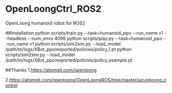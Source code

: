# OpenLoongCtrl_ROS2
OpenLoong humanoid robot for ROS2

##Installation
python scripts/train.py --task=humanoid_ppo --run_name v1 --headless --num_envs 4096
python scripts/play.py --task=humanoid_ppo --run_name v1
python scripts/sim2sim.py --load_model /path/to/logs/XBot_ppo/exported/policies/policy_1.pt
python scripts/sim2sim.py --load_model /path/to/logs/XBot_ppo/exported/policies/policy_example.pt



##Thanks
1.https://atomgit.com/openloong

2.https://atomgit.com/openloong/OpenLoongROS/tree/master/azureloong_control
